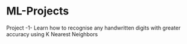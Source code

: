 # ML-Projects
Project -1- Learn how to recognise any handwritten digits with greater accuracy using K Nearest Neighbors
